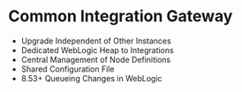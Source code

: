 <!SLIDE>
# Common Integration Gateway
* Upgrade Independent of Other Instances
* Dedicated WebLogic Heap to Integrations
* Central Management of Node Definitions
* Shared Configuration File
* 8.53+ Queueing Changes in WebLogic
